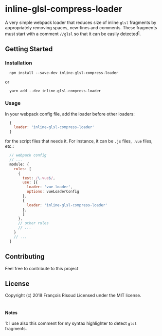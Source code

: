 # inline-glsl-compress-loader

A very simple webpack loader that reduces size of inline `glsl` fragments by appropriately removing spaces, new-lines and comments. These fragments must start with a comment `//glsl` so that it can be easily detected<sup>[1](#1)</sup>.

## Getting Started

### Installation


```shell
  npm install --save-dev inline-glsl-compress-loader
```

or

```shell
  yarn add --dev inline-glsl-compress-loader
```

### Usage

In your webpack config file, add the loader before other loaders:
```javascript
  {
    loader: 'inline-glsl-compress-loader'
  }
```
for the script files that needs it. For instance, it can be `.js` files, `.vue` files, etc.:
```javascript
  // webpack config
  // ...
  module: {
    rules: [
      {
        test: /\.vue$/,
        use: [{
          loader: 'vue-loader',
          options: vueLoaderConfig
        },
        {
          loader: 'inline-glsl-compress-loader'
        },
        ]
      },
      // other rules
      // ...
    }
    // ...
  }
```

## Contributing
Feel free to contribute to this project

## License
Copyright (c) 2018 François Risoud
Licensed under the MIT license.

# 

#### Notes

<a name="1">1</a>: I use also this comment for my syntax highlighter to detect `glsl` fragments.
